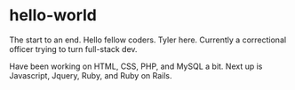 # hello-world
The start to an end.
Hello fellow coders. Tyler here. Currently a correctional officer trying to turn full-stack dev.

Have been working on HTML, CSS, PHP, and MySQL a bit. Next up is Javascript, Jquery, Ruby, and Ruby on Rails.
